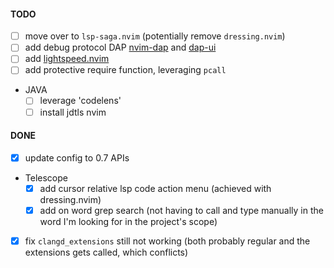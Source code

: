 #### TODO

- [ ] move over to `lsp-saga.nvim` (potentially remove `dressing.nvim`)
- [ ] add debug protocol DAP [nvim-dap](https://github.com/mfussenegger/nvim-dap)
      and [dap-ui](https://github.com/rcarriga/nvim-dap-ui)
- [ ] add [lightspeed.nvim](https://github.com/ggandor/lightspeed.nvim)
- [ ] add protective require function, leveraging `pcall`
- JAVA
  - [ ] leverage 'codelens'
  - [ ] install jdtls nvim

#### DONE

- [x] update config to 0.7 APIs
- Telescope
  - [x] add cursor relative lsp code action menu (achieved with dressing.nvim)
  - [x] add on word grep search (not having to call and type manually in the word I'm looking for in the project's scope)
- [x] fix `clangd_extensions` still not working (both probably regular and the extensions gets called,
      which conflicts)
